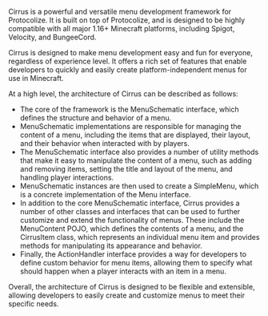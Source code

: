 Cirrus is a powerful and versatile menu development framework for Protocolize. It is built on top of Protocolize, and is designed to be highly compatible with all major 1.16+ Minecraft platforms, including Spigot, Velocity, and BungeeCord.

Cirrus is designed to make menu development easy and fun for everyone, regardless of experience level. It offers a rich set of features that enable developers to quickly and easily create platform-independent menus for use in Minecraft.

At a high level, the architecture of Cirrus can be described as follows:


- The core of the framework is the MenuSchematic interface, which defines the structure and behavior of a menu.
- MenuSchematic implementations are responsible for managing the content of a menu, including the items that are displayed, their layout, and their behavior when interacted with by players.
- The MenuSchematic interface also provides a number of utility methods that make it easy to manipulate the content of a menu, such as adding and removing items, setting the title and layout of the menu, and handling player interactions.
- MenuSchematic instances are then used to create a SimpleMenu, which is a concrete implementation of the Menu interface.
- In addition to the core MenuSchematic interface,
  Cirrus provides a number of other classes and interfaces that can be used to further customize 
  and extend the functionality of menus. These include the MenuContent POJO, which defines the 
  contents of a menu, and the CirrusItem class, which represents an individual menu item and provides methods for 
  manipulating its appearance and behavior.
- Finally, the ActionHandler interface provides a way for developers to define custom behavior for menu items, allowing them to specify what should happen when a player interacts with an item in a menu.

Overall, the architecture of Cirrus is designed to be flexible and extensible, allowing developers to easily create and customize menus to meet their specific needs.




